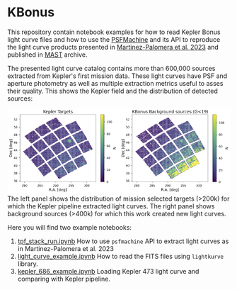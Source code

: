# KBonus

This repository contain notebook examples for how to read  Kepler Bonus light curve files
and how to use the [PSFMachine](https://github.com/SSDataLab/psfmachine)
and its API to reproduce the light curve products
presented in [Martinez-Palomera et al. 2023](https://ui.adsabs.harvard.edu/abs/2023arXiv231017733M/abstract)
and published in [MAST](https://archive.stsci.edu/hlsp/kbonus-bkg) archive.

The presented light curve catalog contains more than 600,000 sources extracted from
Kepler's first mission data.
These light curves have PSF and aperture photometry as well as multiple extraction metrics
useful to asses their quality.
This shows the Kepler field and the distribution of detected sources:

![KBonus](figures/kepler_fov_density.png)
The left panel shows the distribution of mission selected targets (>200k) for which the
Kepler pipeline extracted light curves.
The right panel shows background sources (>400k) for which this work created new light curves.

Here you will find two example notebooks:

1. [tpf_stack_run.ipynb](https://github.com/jorgemarpa/KBonus/blob/main/notebooks/tpf_stack_run.ipynb)
How to use `psfmachine` API to extract light curves as in Martinez-Palomera et al. 2023
2. [light_curve_example.ipynb](https://github.com/jorgemarpa/KBonus/blob/main/notebooks/light_curve_example.ipynb)
How to read the FITS files using `lightkurve` library.
2. [kepler_686_example.ipynb](https://github.com/jorgemarpa/KBonus/blob/main/notebooks/kepler_686_example.ipynb)
Loading Kepler 473 light curve and comparing with Kepler pipeline.
